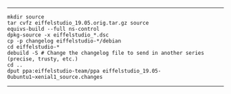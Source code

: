 ***

	mkdir source
	tar cvfz eiffelstudio_19.05.orig.tar.gz source
	equivs-build --full ns-control
	dpkg-source -x eiffelstudio_*.dsc
	cp -p changelog eiffelstudio-*/debian
	cd eiffelstudio-*
	debuild -S # Change the changelog file to send in another series (precise, trusty, etc.)
	cd ..
	dput ppa:eiffelstudio-team/ppa eiffelstudio_19.05-0ubuntu1~xenial1_source.changes

***
